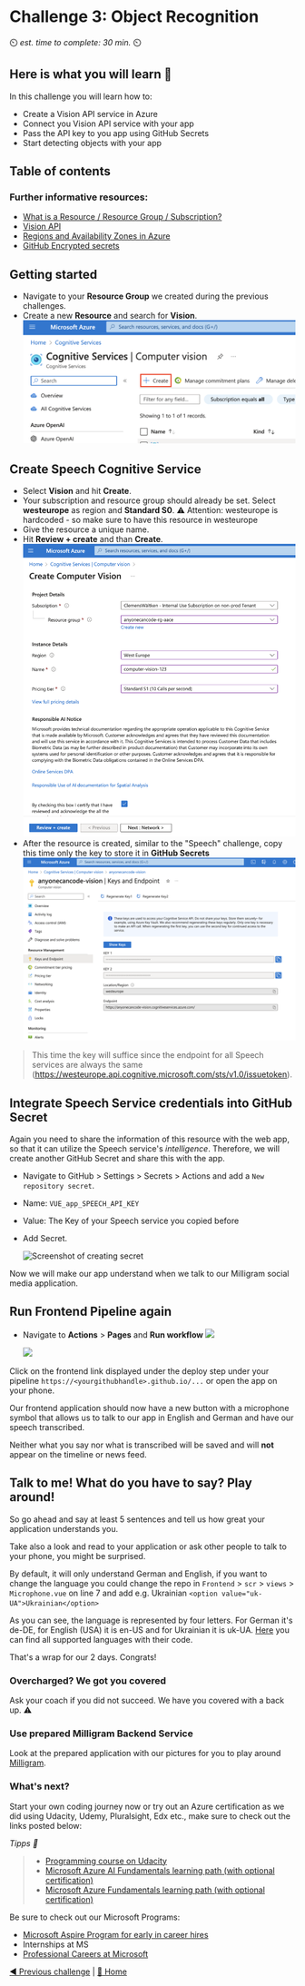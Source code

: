 # Challenge 3: Object Recognition

⏲️ _est. time to complete: 30 min._ ⏲️

## Here is what you will learn 🎯

In this challenge you will learn how to:

- Create a Vision API service in Azure
- Connect you Vision API service with your app
- Pass the API key to you app using GitHub Secrets
- Start detecting objects with your app

## Table of contents

### Further informative resources:

- [What is a Resource / Resource Group / Subscription?](https://docs.microsoft.com/azure/cloud-adoption-framework/govern/resource-consistency/resource-access-management)
- [Vision API](https://azure.microsoft.com/en-us/products/cognitive-services/vision-services/)
- [Regions and Availability Zones in Azure](https://docs.microsoft.com/azure/availability-zones/az-overview)
- [GitHub Encrypted secrets](https://docs.GitHub.com/en/actions/reference/encrypted-secrets)

## Getting started

- Navigate to your **Resource Group** we created during the previous challenges.
- Create a new **Resource** and search for **Vision**.
  ![Screenshot of how to create a resource](./images/createresource.png)

## Create Speech Cognitive Service

- Select **Vision** and hit **Create**.
- Your subscription and resource group should already be set. Select **westeurope** as region and **Standard S0**.
  ⚠️ Attention: westeurope is hardcoded - so make sure to have this resource in westeurope
- Give the resource a unique name.
- Hit **Review + create** and than **Create**.
  ![](./images/createvisionresource.png)
- After the resource is created, similar to the "Speech" challenge, copy this time only the key to store it in **GitHub Secrets**
  ![Screenshot of Access keys in Speech service](./images/copykeys.png)

> This time the key will suffice since the endpoint for all Speech services are always the same (https://westeurope.api.cognitive.microsoft.com/sts/v1.0/issuetoken).

## Integrate Speech Service credentials into GitHub Secret

Again you need to share the information of this resource with the web app, so that it can utilize the Speech service's _intelligence_. Therefore, we will create another GitHub Secret and share this with the app.

- Navigate to GitHub > Settings > Secrets > Actions and add a `New repository secret`.
- Name: `VUE_app_SPEECH_API_KEY`
- Value: The Key of your Speech service you copied before
- Add Secret.

  ![Screenshot of creating secret](./images/light/vue-app-speech-api-key-secret.png)

Now we will make our app understand when we talk to our Milligram social media application.

## Run Frontend Pipeline again

- Navigate to **Actions** > **Pages** and **Run workflow**
  ![](./images/light/runworkflow.png)

  ![](./images/light/rerunalljobs.png)

Click on the frontend link displayed under the deploy step under your pipeline `https://<yourgithubhandle>.github.io/...` or open the app on your phone.

Our frontend application should now have a new button with a microphone symbol that allows us to talk to our app in English and German and have our speech transcribed.

Neither what you say nor what is transcribed will be saved and will **not** appear on the timeline or news feed.

## Talk to me! What do you have to say? Play around!

So go ahead and say at least 5 sentences and tell us how great your application understands you.

Take also a look and read to your application or ask other people to talk to your phone, you might be surprised.

By default, it will only understand German and English, if you want to change the language you could change the repo in `Frontend` > `scr` > `views` > `Microphone.vue` on line 7 and add e.g. Ukrainian
`<option value="uk-UA">Ukrainian</option>`

As you can see, the language is represented by four letters. For German it's de-DE, for English (USA) it is en-US and for Ukrainian it is uk-UA. [Here](https://docs.microsoft.com/en-us/azure/cognitive-services/speech-service/language-support) you can find all supported languages with their code.

That's a wrap for our 2 days. Congrats!

### Overcharged? We got you covered

Ask your coach if you did not succeed. We have you covered with a back up. ⚠️

### Use prepared Milligram Backend Service

Look at the prepared application with our pictures for you to play around [Milligram](https://codeunicornmartha.GitHub.io/FemaleAIappInnovationEcosystem/#/?stack-key=a78e2b9a).

### What's next?

Start your own coding journey now or try out an Azure certification as we did using Udacity, Udemy, Pluralsight, Edx etc., make sure to check out the links posted below:

_Tipps 📝_

> - [Programming course on Udacity](https://www.udacity.com/course/intro-to-programming-nanodegree--nd000)
> - [Microsoft Azure AI Fundamentals learning path (with optional certification)](https://learn.microsoft.com/en-us/training/paths/get-started-with-artificial-intelligence-on-azure/)
> - [Microsoft Azure Fundamentals learning path (with optional certification)](https://learn.microsoft.com/en-gb/certifications/exams/az-900)

Be sure to check out our Microsoft Programs:

- [Microsoft Aspire Program for early in career hires](https://www.microsoft.com/en-ie/earlycareers/aspire-program)
- Internships at MS
- [Professional Careers at Microsoft](https://careers.microsoft.com/)

[◀ Previous challenge](../Vision/README.md) | [🔼 Home](../../../README.md)
